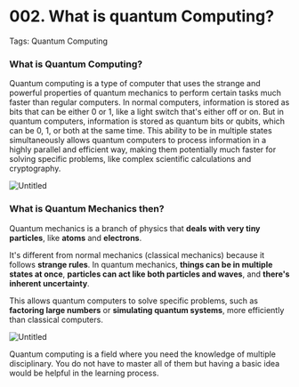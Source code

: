 # 002. What is quantum Computing?

Tags: Quantum Computing

### What is Quantum Computing?

Quantum computing is a type of computer that uses the strange and powerful properties of quantum mechanics to perform certain tasks much faster than regular computers. In normal computers, information is stored as bits that can be either 0 or 1, like a light switch that's either off or on. But in quantum computers, information is stored as quantum bits or qubits, which can be 0, 1, or both at the same time. This ability to be in multiple states simultaneously allows quantum computers to process information in a highly parallel and efficient way, making them potentially much faster for solving specific problems, like complex scientific calculations and cryptography.

![Untitled](002%20What%20is%20quantum%20Computing%201111e102bd8141f587b8df47b1151d71/Untitled.png)

### What is Quantum Mechanics then?

Quantum mechanics is a branch of physics that **deals with very tiny particles**, like **atoms** and **electrons**. 

It's different from normal mechanics (classical mechanics) because it follows **strange rules**. In quantum mechanics, **things can be in multiple states at once**, **particles can act like both particles and waves**, and **there's inherent uncertainty**. 

This allows quantum computers to solve specific problems, such as **factoring large numbers** or **simulating quantum systems**, more efficiently than classical computers.

![Untitled](002%20What%20is%20quantum%20Computing%201111e102bd8141f587b8df47b1151d71/Untitled%201.png)

Quantum computing is a field where you need the knowledge of multiple disciplinary. You do not have to master all of them but having a basic idea would be helpful in the learning process.